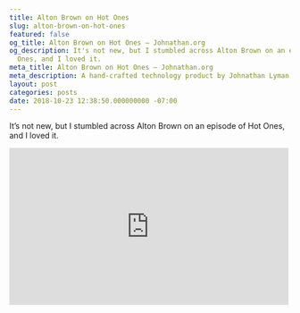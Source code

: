 ```yaml
---
title: Alton Brown on Hot Ones
slug: alton-brown-on-hot-ones
featured: false
og_title: Alton Brown on Hot Ones – Johnathan.org
og_description: It's not new, but I stumbled across Alton Brown on an episode of Hot
  Ones, and I loved it.
meta_title: Alton Brown on Hot Ones – Johnathan.org
meta_description: A hand-crafted technology product by Johnathan Lyman
layout: post
categories: posts
date: 2018-10-23 12:38:50.000000000 -07:00
---
```


It’s not new, but I stumbled across Alton Brown on an episode of Hot Ones, and I loved it.

<iframe loading="lazy" title="Alton Brown Rigorously Reviews Spicy Wings | Hot Ones" width="500" height="281" src="https://www.youtube.com/embed/T1-k7VYwsHg?feature=oembed" frameborder="0" allow="accelerometer; autoplay; encrypted-media; gyroscope; picture-in-picture" allowfullscreen=""></iframe>

